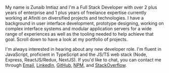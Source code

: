 My name is Zunaib Imtiaz and I'm a Full Stack Developer with over 2 plus years of enterprise and 1 plus years of freelance expertise currently working at Afiniti on diversified projects and technologies. I have a background in user interface development, prototype designing, working on complex interface systems and modular application servers for a wide range of experiences as well as the tooling needed to help achieve that goal. Scroll down to have a look at my portfolio of projects.

I'm always interested in hearing about any new developer role. I'm fluent in JavaScript, proficient in TypeScript and the JS/TS web stack (Node, Express, ReactJS/Redux, NextJS). If you'd like to chat, you can contact me through [Email](mailto:zunaib60@gmail.com), [LinkedIn](https://www.linkedin.com/in/zunaib-imtiaz/), [GitHub](https://github.com/Zunaib), [NPM](https://www.npmjs.com/~zunaib.imtiaz), and [StackOverflow](https://stackoverflow.com/users/10986548/zunaib-imtiaz).
